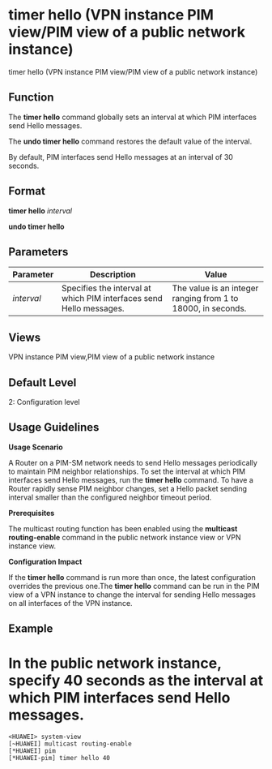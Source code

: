 timer hello (VPN instance PIM view/PIM view of a public network instance)
=========================================================================

timer hello (VPN instance PIM view/PIM view of a public network instance)

Function
--------



The **timer hello** command globally sets an interval at which PIM interfaces send Hello messages.

The **undo timer hello** command restores the default value of the interval.



By default, PIM interfaces send Hello messages at an interval of 30 seconds.


Format
------

**timer hello** *interval*

**undo timer hello**


Parameters
----------

| Parameter | Description | Value |
| --- | --- | --- |
| *interval* | Specifies the interval at which PIM interfaces send Hello messages. | The value is an integer ranging from 1 to 18000, in seconds. |



Views
-----

VPN instance PIM view,PIM view of a public network instance


Default Level
-------------

2: Configuration level


Usage Guidelines
----------------

**Usage Scenario**

A Router on a PIM-SM network needs to send Hello messages periodically to maintain PIM neighbor relationships. To set the interval at which PIM interfaces send Hello messages, run the **timer hello** command. To have a Router rapidly sense PIM neighbor changes, set a Hello packet sending interval smaller than the configured neighbor timeout period.

**Prerequisites**

The multicast routing function has been enabled using the **multicast routing-enable** command in the public network instance view or VPN instance view.

**Configuration Impact**

If the **timer hello** command is run more than once, the latest configuration overrides the previous one.The **timer hello** command can be run in the PIM view of a VPN instance to change the interval for sending Hello messages on all interfaces of the VPN instance.


Example
-------

# In the public network instance, specify 40 seconds as the interval at which PIM interfaces send Hello messages.
```
<HUAWEI> system-view
[~HUAWEI] multicast routing-enable
[*HUAWEI] pim
[*HUAWEI-pim] timer hello 40

```
